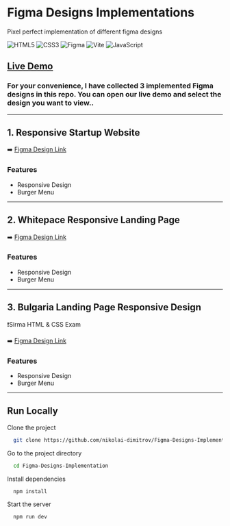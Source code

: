 # Figma Designs Implementations

Pixel perfect implementation of different figma designs

![HTML5](https://img.shields.io/badge/html5-%23E34F26.svg?style=for-the-badge&logo=html5&logoColor=white)
![CSS3](https://img.shields.io/badge/css3-%231572B6.svg?style=for-the-badge&logo=css3&logoColor=white)
![Figma](https://img.shields.io/badge/figma-%23F24E1E.svg?style=for-the-badge&logo=figma&logoColor=white)
![Vite](https://img.shields.io/badge/vite-%23646CFF.svg?style=for-the-badge&logo=vite&logoColor=white)
![JavaScript](https://img.shields.io/badge/javascript-%23323330.svg?style=for-the-badge&logo=javascript&logoColor=%23F7DF1E)

## **[Live Demo](https://figma-designs-4f504.web.app)**

### **For your convenience, I have collected 3 implemented Figma designs in this repo. You can open our live demo and select the design you want to view.**.

---

## 1. Responsive Startup Website

➡️ [Figma Design Link](https://www.figma.com/community/file/1150370769219258177)

### Features

-   Responsive Design
-   Burger Menu

---

## 2. Whitepace Responsive Landing Page

➡️ [Figma Design Link](https://www.figma.com/community/file/1156860863353724933)

### Features

-   Responsive Design
-   Burger Menu

---

## 3. Bulgaria Landing Page Responsive Design

❗Sirma HTML & CSS Exam

➡️ [Figma Design Link](<https://www.figma.com/design/ObIKHrLakPKRHKOUfL0NDo/Bulgaria-Exam-(4)?node-id=5002-226&p=f&t=DoDH10XXXi9m62fb-0>)

### Features

-   Responsive Design
-   Burger Menu

---

## Run Locally

Clone the project

```bash
  git clone https://github.com/nikolai-dimitrov/Figma-Designs-Implementation.git
```

Go to the project directory

```bash
  cd Figma-Designs-Implementation
```

Install dependencies

```bash
  npm install
```

Start the server

```bash
  npm run dev
```
